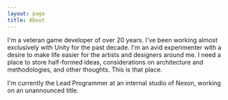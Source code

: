 ```yaml
---
layout: page
title: About
---
```


<p class="message">
  I'm a veteran game developer of over 20 years. I've been working almost exclusively with Unity for the past decade. I'm an avid experimenter with a desire to make life easier for the artists and designers around me. I need a place to store half-formed ideas, considerations on architecture and methodologies, and other thoughts. This is that place.
</p>

I'm currently the Lead Programmer at an internal studio of Nexon, working on an unannounced title.
